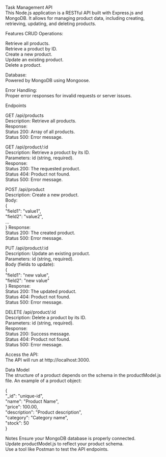 Task Management API</br>This Node.js application is a RESTful API built with Express.js and MongoDB. It allows for managing product data, including creating, retrieving, updating, and deleting products.

Features
CRUD Operations:

Retrieve all products.</br>Retrieve a product by ID.</br>Create a new product.</br>Update an existing product.</br>Delete a product.

Database:</br>Powered by MongoDB using Mongoose.

Error Handling:</br>Proper error responses for invalid requests or server issues.

Endpoints

GET /api/products</br>Description: Retrieve all products.</br>Response:</br>Status 200: Array of all products.</br>Status 500: Error message.

GET /api/product/:id</br>Description: Retrieve a product by its ID.</br>Parameters: id (string, required).</br>Response:</br>Status 200: The requested product.</br>Status 404: Product not found.</br>Status 500: Error message.

POST /api/product</br>Description: Create a new product.</br>Body:</br>{ </br>"field1": "value1", </br>"field2": "value2", </br>... </br>}
Response:</br>Status 200: The created product.</br>Status 500: Error message.

PUT /api/product/:id</br>Description: Update an existing product.</br>Parameters: id (string, required).</br>Body (fields to update):</br>{ </br>"field1": "new value", </br>"field2": "new value" </br>}
Response:</br>Status 200: The updated product.</br>Status 404: Product not found.</br>Status 500: Error message.

DELETE /api/product/:id</br>Description: Delete a product by its ID.</br>Parameters: id (string, required).</br>Response:</br>Status 200: Success message.</br>Status 404: Product not found.</br>Status 500: Error message.

Access the API:</br>The API will run at http://localhost:3000.

Data Model</br>The structure of a product depends on the schema in the productModel.js file. An example of a product object:

{</br>"_id": "unique-id",</br>"name": "Product Name",</br>"price": 100.00,</br>"description": "Product description",</br>"category": "Category name",</br>"stock": 50</br>}

Notes
Ensure your MongoDB database is properly connected.</br>Update productModel.js to reflect your product schema.</br>Use a tool like Postman to test the API endpoints.
